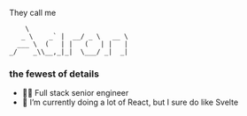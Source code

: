 They call me

```
    \                          
   _ \    _` |  __/ _ \   __ \  
  ___ \  (   | |   (   | |   | 
_/    _\\__,_|_|  \___/ _|  _| 
```

### the fewest of details
- 👨‍💻 Full stack senior engineer
- 🌱 I’m currently doing a lot of React, but I sure do like Svelte
